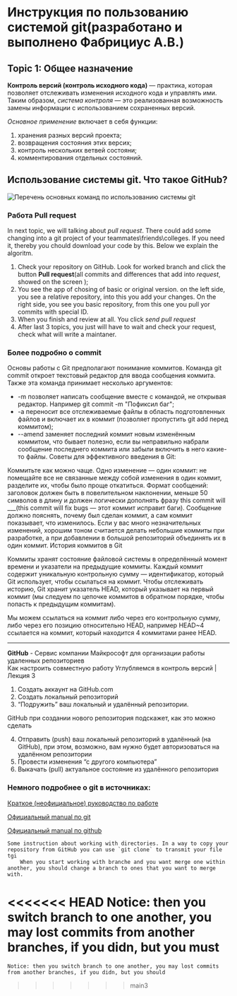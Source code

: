 # Инструкция по пользованию системой git(разработано и выполнено Фабрициус А.В.)
## Topic 1: Общее назначение 
**Контроль версий (контроль исходного кода)** — практика, которая позволяет отслеживать
изменения исходного кода и управлять ими. Таким образом, *система контроля* — это реализованная возможность замены информации 
с использованием сохраненных версий.

*Основное применение* включает в себя функции:
1. хранения разных версий проекта;
2. возвращения состояния этих версих;
3. контроль нескольких ветвей состояни;
4. комментирования отдельных состояний.

## Использование системы git. Что такое GitHub?


![Перечень основных команд по использованию системы git](https://robotrackkursk.ru/wp-content/uploads/7/b/7/7b70c59517ca4da351b1f4822e35c90e.png)
### Работа Pull request
In next topic, we will talking about *pull request*. There could add some changing into a git project of your teammates\friends\colleges. If you need it, thereby you chould download your code by this. Below we explain the algoritm.
1. Check your repository on GitHub. Look for worked branch and click the button **Pull request**(all commits and differences that add into *request*, showed on the screen );
2. You see the app of chosing of basic or original version. on the left side, you see a relative repository, into this you add your changes. On the right side, you see you basic repository, from this one you pull yor commits with special ID.
3. When you finish and review at all. You click *send pull request*
4. After last 3 topics, you just will have to wait and check your request, check what will write a maintaner.
### Более подробно о commit
Основы работы с Git предполагают понимание коммитов. Команда git commit откроет текстовый редактор для ввода сообщения коммита. Также эта команда принимает несколько аргументов:

- -m позволяет написать сообщение вместе с командой, не открывая редактор. Например git commit -m "Пофиксил баг";
- -a переносит все отслеживаемые файлы в область подготовленных файлов и включает их в коммит (позволяет пропустить git add перед коммитом);
- --amend заменяет последний коммит новым изменённым коммитом, что бывает полезно, если вы неправильно набрали сообщение последнего коммита или забыли включить в него какие-то файлы.
Советы для эффективного введения в Git:

Коммитьте как можно чаще.
Одно изменение — один коммит: не помещайте все не связанные между собой изменения в один коммит, разделите их, чтобы было проще откатиться.
Формат сообщений: заголовок должен быть в повелительном наклонении, меньше 50 символов в длину и должен логически дополнять фразу this commit will ___(this commit will fix bugs — этот коммит исправит баги). Сообщение должно пояснять, почему был сделан коммит, а сам коммит показывает, что изменилось.
Если у вас много незначительных изменений, хорошим тоном считается делать небольшие коммиты при разработке, а при добавлении в большой репозиторий объединять их в один коммит.
История коммитов в Git

Коммиты хранят состояние файловой системы в определённый момент времени и указатели на предыдущие коммиты. Каждый коммит содержит уникальную контрольную сумму — идентификатор, который Git использует, чтобы ссылаться на коммит. Чтобы отслеживать историю, Git хранит указатель HEAD, который указывает на первый коммит (мы следуем по цепочке коммитов в обратном порядке, чтобы попасть к предыдущим коммитам).

Мы можем ссылаться на коммит либо через его контрольную сумму, либо через его позицию относительно HEAD, например HEAD~4 ссылается на коммит, который находится 4 коммитами ранее HEAD.

---
**GitHub** - Сервис компании Майкрософт для
организации работы удаленных
репозиториев  
Как настроить совместную работу
Углубляемся в контроль версий | Лекция 3
1. Создать аккаунт на GitHub.com
2. Создать локальный репозиторий
3. “Подружить” ваш локальный и удалённый репозитории. 

 GitHub при создании нового репозитория подскажет, как это можно сделать

4. Отправить (push) ваш локальный репозиторий в удалённый (на GitHub), при этом, возможно, 
вам нужно будет авторизоваться на удалённом репозитории
5. Провести изменения “с другого компьютера”
6. Выкачать (pull) актуальное состояние из удалённого репозитория
 
### Немного подробнее о git в источниках:
[Краткое (неофициальное) руководство по работе](https://proglib.io/p/git-for-half-an-hour)

[Официальный manual по git](https://git-scm.com/docs/user-manual)

[Официальный manual по github](https://github.com/git-guides)


    Some instruction about working with directories. In a way to copy your repository from GitHub you can use `git clone` to transmit your file tgi
        When you start working with branche and you want merge one within another, you should change a branch to ones that you want to merge with.
<<<<<<< HEAD
    Notice: then you switch branch to one another, you may lost commits from another branches, if you didn, but you must
=======
    Notice: then you switch branch to one another, you may lost commits from another branches, if you didn, but you should
>>>>>>> main3
